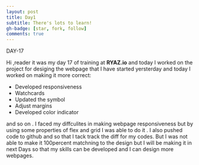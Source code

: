 ```yaml
---
layout: post
title: Day1
subtitle: There's lots to learn!
gh-badge: [star, fork, follow]
comments: true
---
```




DAY-17

Hi ,reader it was my day 17 of training at **RYAZ.io** and today I worked on the project for desiging the webpage that I have started yersterday and today I worked on making it more correct:

* Developed responsiveness
* Watchcards
* Updated the symbol
* Adjust margins
* Developed color indicator

 and so on . I faced my diffculites in making webpage responsiveness but by using some properties of flex and grid I was able to do it . I also pushed code to github and  so that I tack track the diff for my codes. But I was not able to make it 100percent matchning to the design but I will be making it in  next Days so that my skills can be developed and I can design more webpages.